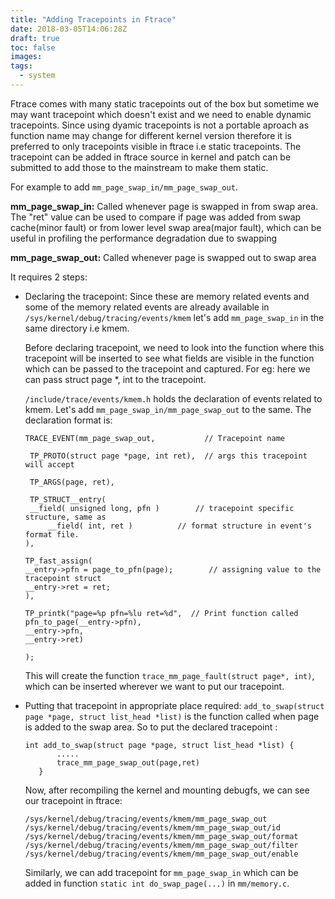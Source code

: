 ```yaml
---
title: "Adding Tracepoints in Ftrace"
date: 2018-03-05T14:06:28Z
draft: true
toc: false
images:
tags:
  - system
---
```




Ftrace comes with many static tracepoints out of the box but sometime we may want tracepoint which doesn't exist and we need to enable dynamic tracepoints. Since using dyamic tracepoints is not a portable aproach as function name may change for different kernel version therefore it is preferred to only tracepoints visible in ftrace i.e static tracepoints. The tracepoint can be added in ftrace source in kernel and patch can be submitted to add those to the mainstream to make them static.

For example to add `mm_page_swap_in/mm_page_swap_out`.

**mm\_page\_swap\_in:** Called whenever page is swapped in from swap area. The "ret" value can be used to compare if page was added from swap cache(minor fault) or from lower level swap area(major fault), which can
be useful in profiling the performance degradation due to swapping

**mm\_page\_swap\_out:** Called whenever page is swapped out to swap area

It requires 2 steps:
 
* Declaring the tracepoint: Since these are memory related events and some of the memory related events are already available in `/sys/kernel/debug/tracing/events/kmem` let's add `mm_page_swap_in` in the same directory i.e kmem.

    Before declaring tracepoint, we need to look into the function where this tracepoint will be inserted to see what fields are visible in the function which can be passed to the tracepoint and captured. For eg: here we can pass struct page *, int to the tracepoint.

    `/include/trace/events/kmem.h` holds the declaration of events related to kmem. Let's add `mm_page_swap_in/mm_page_swap_out` to the same. The declaration format is:

    ```  
    TRACE_EVENT(mm_page_swap_out,           // Tracepoint name

     TP_PROTO(struct page *page, int ret),  // args this tracepoint will accept

     TP_ARGS(page, ret),

     TP_STRUCT__entry(
     __field( unsigned long, pfn )        // tracepoint specific structure, same as
         __field( int, ret )          // format structure in event's format file.
    ),

    TP_fast_assign(
    __entry->pfn = page_to_pfn(page);        // assigning value to the tracepoint struct
    __entry->ret = ret;
    ),

    TP_printk("page=%p pfn=%lu ret=%d",  // Print function called
    pfn_to_page(__entry->pfn),
    __entry->pfn,
    __entry->ret)

    );
    ```

    This will create the function `trace_mm_page_fault(struct page*, int)`, which can be inserted wherever we want to put our tracepoint.

* Putting that tracepoint in appropriate place required: `add_to_swap(struct page *page, struct list_head *list)` is the function called when page is added to the swap area. So to put the declared tracepoint :
    
    ```
    int add_to_swap(struct page *page, struct list_head *list) {
           ..... 
           trace_mm_page_swap_out(page,ret)
       }
   
    ```
   Now, after recompiling the kernel and mounting debugfs, we can see our tracepoint in ftrace:
   
    ```
   /sys/kernel/debug/tracing/events/kmem/mm_page_swap_out
   /sys/kernel/debug/tracing/events/kmem/mm_page_swap_out/id
   /sys/kernel/debug/tracing/events/kmem/mm_page_swap_out/format
   /sys/kernel/debug/tracing/events/kmem/mm_page_swap_out/filter
   /sys/kernel/debug/tracing/events/kmem/mm_page_swap_out/enable
    ```   
    Similarly, we can add tracepoint for `mm_page_swap_in` which can be added in function `static int do_swap_page(...)` in `mm/memory.c`.
